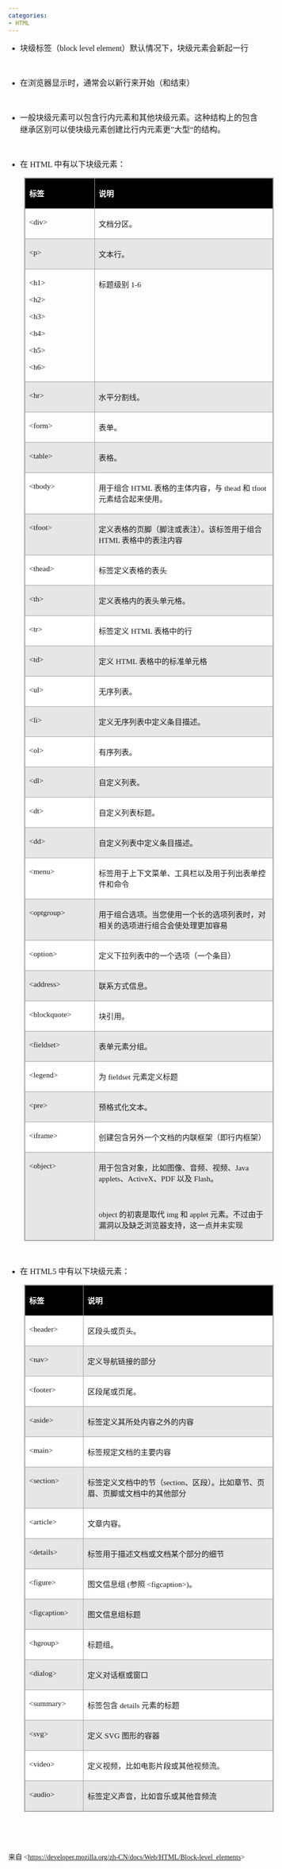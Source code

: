```yaml
---
categories:
- HTML
---
```


<ul style="list-style-type:disc">
    <li><span style="font-size:12.0pt"><span style="font-family:&quot;Microsoft YaHei UI&quot;">块级标签（</span></span><span
            style="font-size:12.0pt"><span style="font-family:&quot;Comic Sans MS&quot;">block level
                element</span></span><span style="font-size:12.0pt"><span
                style="font-family:&quot;Microsoft YaHei UI&quot;">）默认情况下，块级元素会新起一行</span></span></li>
</ul>
<p><span style="font-size:12.0pt"><span style="font-family:&quot;Microsoft YaHei UI&quot;">&nbsp;</span></span></p>
<ul style="list-style-type:disc">
    <li><span style="font-size:12.0pt"><span
                style="font-family:&quot;Microsoft YaHei UI&quot;">在浏览器显示时，通常会以新行来开始（和结束）</span></span></li>
</ul>
<p><span style="font-size:12.0pt"><span style="font-family:&quot;Microsoft YaHei UI&quot;">&nbsp;</span></span></p>
<ul style="list-style-type:disc">
    <li><span style="font-size:12.0pt"><span
                style="font-family:&quot;Microsoft YaHei UI&quot;">一般块级元素可以包含行内元素和其他块级元素。这种结构上的包含继承区别可以使块级元素创建比行内元素更”大型“的结构。</span></span>
    </li>
</ul>
<p><span style="font-size:12.0pt"><span style="font-family:&quot;Microsoft YaHei UI&quot;">&nbsp;</span></span></p>
<ul style="list-style-type:disc">
    <li><span style="font-size:12.0pt"><span style="font-family:&quot;Microsoft YaHei UI&quot;">在</span></span><span
            style="font-size:12.0pt"><span style="font-family:&quot;Comic Sans MS&quot;"> HTML </span></span><span
            style="font-size:12.0pt"><span style="font-family:&quot;Microsoft YaHei UI&quot;">中有以下块级元素：</span></span>
    </li>
</ul>
<table cellspacing="0" summary=""
    style="border-collapse:collapse; border-color:#a3a3a3;   border-style:solid; border-width:1px;margin-left:32px;  "
    class=" cke_show_border">
    <tbody>
        <tr>
            <td
                style="background-color:black; border-bottom:1px solid #a3a3a3; border-left:1px solid #a3a3a3; border-right:1px solid #a3a3a3; border-top:1px solid #a3a3a3; vertical-align:top; width:1.609in">
                <p><span style="font-size:11.5pt"><span style="font-family:&quot;Microsoft YaHei UI&quot;"><span
                                style="color:white"><strong>标签</strong></span></span></span></p>
            </td>
            <td
                style="background-color:black; border-bottom:1px solid #a3a3a3; border-left:1px solid #a3a3a3; border-right:1px solid #a3a3a3; border-top:1px solid #a3a3a3; vertical-align:top; width:5.909in">
                <p><span style="font-size:11.5pt"><span style="font-family:&quot;Microsoft YaHei UI&quot;"><span
                                style="color:white"><strong>说明</strong></span></span></span></p>
            </td>
        </tr>
        <tr>
            <td
                style="border-bottom:1px solid #a3a3a3; border-left:1px solid #a3a3a3; border-right:1px solid #a3a3a3; border-top:1px solid #a3a3a3; vertical-align:top; width:1.609in">
                <p><span style="font-size:11.5pt"><span
                            style="font-family:&quot;Comic Sans MS&quot;">&lt;div&gt;</span></span></p>
            </td>
            <td
                style="border-bottom:1px solid #a3a3a3; border-left:1px solid #a3a3a3; border-right:1px solid #a3a3a3; border-top:1px solid #a3a3a3; vertical-align:top; width:5.909in">
                <p><span style="font-size:11.5pt"><span
                            style="font-family:&quot;Microsoft YaHei UI&quot;">文档分区。</span></span></p>
            </td>
        </tr>
        <tr>
            <td
                style="background-color:#e7e6e6; border-bottom:1px solid #a3a3a3; border-left:1px solid #a3a3a3; border-right:1px solid #a3a3a3; border-top:1px solid #a3a3a3; vertical-align:top; width:1.609in">
                <p><span style="font-size:11.5pt"><span
                            style="font-family:&quot;Comic Sans MS&quot;">&lt;p&gt;</span></span></p>
            </td>
            <td
                style="background-color:#e7e6e6; border-bottom:1px solid #a3a3a3; border-left:1px solid #a3a3a3; border-right:1px solid #a3a3a3; border-top:1px solid #a3a3a3; vertical-align:top; width:5.909in">
                <p><span style="font-size:11.5pt"><span
                            style="font-family:&quot;Microsoft YaHei UI&quot;">文本行。</span></span></p>
            </td>
        </tr>
        <tr>
            <td
                style="border-bottom:1px solid #a3a3a3; border-left:1px solid #a3a3a3; border-right:1px solid #a3a3a3; border-top:1px solid #a3a3a3; vertical-align:top; width:1.609in">
                <p><span style="font-size:11.5pt"><span
                            style="font-family:&quot;Comic Sans MS&quot;">&lt;h1&gt;</span></span></p>
                <p><span style="font-size:11.5pt"><span
                            style="font-family:&quot;Comic Sans MS&quot;">&lt;h2&gt;</span></span></p>
                <p><span style="font-size:11.5pt"><span
                            style="font-family:&quot;Comic Sans MS&quot;">&lt;h3&gt;</span></span></p>
                <p><span style="font-size:11.5pt"><span
                            style="font-family:&quot;Comic Sans MS&quot;">&lt;h4&gt;</span></span></p>
                <p><span style="font-size:11.5pt"><span
                            style="font-family:&quot;Comic Sans MS&quot;">&lt;h5&gt;</span></span></p>
                <p><span style="font-size:11.5pt"><span
                            style="font-family:&quot;Comic Sans MS&quot;">&lt;h6&gt;</span></span></p>
            </td>
            <td
                style="border-bottom:1px solid #a3a3a3; border-left:1px solid #a3a3a3; border-right:1px solid #a3a3a3; border-top:1px solid #a3a3a3; vertical-align:top; width:5.909in">
                <p><span style="font-size:11.5pt"><span
                            style="font-family:&quot;Microsoft YaHei UI&quot;">标题级别</span><span
                            style="font-family:&quot;Comic Sans MS&quot;"> 1-6</span></span></p>
            </td>
        </tr>
        <tr>
            <td
                style="background-color:#e7e6e6; border-bottom:1px solid #a3a3a3; border-left:1px solid #a3a3a3; border-right:1px solid #a3a3a3; border-top:1px solid #a3a3a3; vertical-align:top; width:1.609in">
                <p><span style="font-size:11.5pt"><span
                            style="font-family:&quot;Comic Sans MS&quot;">&lt;hr&gt;</span></span></p>
            </td>
            <td
                style="background-color:#e7e6e6; border-bottom:1px solid #a3a3a3; border-left:1px solid #a3a3a3; border-right:1px solid #a3a3a3; border-top:1px solid #a3a3a3; vertical-align:top; width:5.909in">
                <p><span style="font-size:11.5pt"><span
                            style="font-family:&quot;Microsoft YaHei UI&quot;">水平分割线。</span></span></p>
            </td>
        </tr>
        <tr>
            <td
                style="border-bottom:1px solid #a3a3a3; border-left:1px solid #a3a3a3; border-right:1px solid #a3a3a3; border-top:1px solid #a3a3a3; vertical-align:top; width:1.609in">
                <p><span style="font-size:11.5pt"><span
                            style="font-family:&quot;Comic Sans MS&quot;">&lt;form&gt;</span></span></p>
            </td>
            <td
                style="border-bottom:1px solid #a3a3a3; border-left:1px solid #a3a3a3; border-right:1px solid #a3a3a3; border-top:1px solid #a3a3a3; vertical-align:top; width:5.909in">
                <p><span style="font-size:11.5pt"><span
                            style="font-family:&quot;Microsoft YaHei UI&quot;">表单。</span></span></p>
            </td>
        </tr>
        <tr>
            <td
                style="background-color:#e7e6e6; border-bottom:1px solid #a3a3a3; border-left:1px solid #a3a3a3; border-right:1px solid #a3a3a3; border-top:1px solid #a3a3a3; vertical-align:top; width:1.609in">
                <p><span style="font-size:11.5pt"><span
                            style="font-family:&quot;Comic Sans MS&quot;">&lt;table&gt;</span></span></p>
            </td>
            <td
                style="background-color:#e7e6e6; border-bottom:1px solid #a3a3a3; border-left:1px solid #a3a3a3; border-right:1px solid #a3a3a3; border-top:1px solid #a3a3a3; vertical-align:top; width:5.909in">
                <p><span style="font-size:11.5pt"><span
                            style="font-family:&quot;Microsoft YaHei UI&quot;">表格。</span></span></p>
            </td>
        </tr>
        <tr>
            <td
                style="background-color:white; border-bottom:1px solid #a3a3a3; border-left:1px solid #a3a3a3; border-right:1px solid #a3a3a3; border-top:1px solid #a3a3a3; vertical-align:top; width:1.609in">
                <p><span style="font-size:11.5pt"><span
                            style="font-family:&quot;Comic Sans MS&quot;">&lt;tbody&gt;</span></span></p>
            </td>
            <td
                style="background-color:white; border-bottom:1px solid #a3a3a3; border-left:1px solid #a3a3a3; border-right:1px solid #a3a3a3; border-top:1px solid #a3a3a3; vertical-align:top; width:5.909in">
                <p><span style="font-size:11.5pt"><span
                            style="font-family:&quot;Microsoft YaHei UI&quot;">用于组合</span><span
                            style="font-family:&quot;Comic Sans MS&quot;"> HTML </span><span
                            style="font-family:&quot;Microsoft YaHei UI&quot;">表格的主体内容，与</span><span
                            style="font-family:&quot;Comic Sans MS&quot;"> thead </span><span
                            style="font-family:&quot;Microsoft YaHei UI&quot;">和</span><span
                            style="font-family:&quot;Comic Sans MS&quot;"> tfoot </span><span
                            style="font-family:&quot;Microsoft YaHei UI&quot;">元素结合起来使用。</span></span></p>
            </td>
        </tr>
        <tr>
            <td
                style="background-color:#e7e6e6; border-bottom:1px solid #a3a3a3; border-left:1px solid #a3a3a3; border-right:1px solid #a3a3a3; border-top:1px solid #a3a3a3; vertical-align:top; width:1.609in">
                <p><span style="font-size:11.5pt"><span
                            style="font-family:&quot;Comic Sans MS&quot;">&lt;tfoot&gt;</span></span></p>
            </td>
            <td
                style="background-color:#e7e6e6; border-bottom:1px solid #a3a3a3; border-left:1px solid #a3a3a3; border-right:1px solid #a3a3a3; border-top:1px solid #a3a3a3; vertical-align:top; width:5.909in">
                <p><span style="font-size:11.5pt"><span
                            style="font-family:&quot;Microsoft YaHei UI&quot;">定义表格的页脚（脚注或表注）。该标签用于组合</span><span
                            style="font-family:&quot;Comic Sans MS&quot;"> HTML </span><span
                            style="font-family:&quot;Microsoft YaHei UI&quot;">表格中的表注内容</span></span></p>
            </td>
        </tr>
        <tr>
            <td
                style="background-color:white; border-bottom:1px solid #a3a3a3; border-left:1px solid #a3a3a3; border-right:1px solid #a3a3a3; border-top:1px solid #a3a3a3; vertical-align:top; width:1.609in">
                <p><span style="font-size:11.5pt"><span
                            style="font-family:&quot;Comic Sans MS&quot;">&lt;thead&gt;</span></span></p>
            </td>
            <td
                style="background-color:white; border-bottom:1px solid #a3a3a3; border-left:1px solid #a3a3a3; border-right:1px solid #a3a3a3; border-top:1px solid #a3a3a3; vertical-align:top; width:5.909in">
                <p><span style="font-size:11.5pt"><span
                            style="font-family:&quot;Microsoft YaHei UI&quot;">标签定义表格的表头</span></span></p>
            </td>
        </tr>
        <tr>
            <td
                style="background-color:#e7e6e6; border-bottom:1px solid #a3a3a3; border-left:1px solid #a3a3a3; border-right:1px solid #a3a3a3; border-top:1px solid #a3a3a3; vertical-align:top; width:1.609in">
                <p><span style="font-size:11.5pt"><span
                            style="font-family:&quot;Comic Sans MS&quot;">&lt;th&gt;</span></span></p>
            </td>
            <td
                style="background-color:#e7e6e6; border-bottom:1px solid #a3a3a3; border-left:1px solid #a3a3a3; border-right:1px solid #a3a3a3; border-top:1px solid #a3a3a3; vertical-align:top; width:5.909in">
                <p><span style="font-size:11.5pt"><span
                            style="font-family:&quot;Microsoft YaHei UI&quot;">定义表格内的表头单元格。</span></span></p>
            </td>
        </tr>
        <tr>
            <td
                style="background-color:white; border-bottom:1px solid #a3a3a3; border-left:1px solid #a3a3a3; border-right:1px solid #a3a3a3; border-top:1px solid #a3a3a3; vertical-align:top; width:1.609in">
                <p><span style="font-size:11.5pt"><span
                            style="font-family:&quot;Comic Sans MS&quot;">&lt;tr&gt;</span></span></p>
            </td>
            <td
                style="background-color:white; border-bottom:1px solid #a3a3a3; border-left:1px solid #a3a3a3; border-right:1px solid #a3a3a3; border-top:1px solid #a3a3a3; vertical-align:top; width:5.909in">
                <p><span style="font-size:11.5pt"><span
                            style="font-family:&quot;Microsoft YaHei UI&quot;">标签定义</span><span
                            style="font-family:&quot;Comic Sans MS&quot;"> HTML </span><span
                            style="font-family:&quot;Microsoft YaHei UI&quot;">表格中的行</span></span></p>
            </td>
        </tr>
        <tr>
            <td
                style="background-color:#e7e6e6; border-bottom:1px solid #a3a3a3; border-left:1px solid #a3a3a3; border-right:1px solid #a3a3a3; border-top:1px solid #a3a3a3; vertical-align:top; width:1.609in">
                <p><span style="font-size:11.5pt"><span
                            style="font-family:&quot;Comic Sans MS&quot;">&lt;td&gt;</span></span></p>
            </td>
            <td
                style="background-color:#e7e6e6; border-bottom:1px solid #a3a3a3; border-left:1px solid #a3a3a3; border-right:1px solid #a3a3a3; border-top:1px solid #a3a3a3; vertical-align:top; width:5.909in">
                <p><span style="font-size:11.5pt"><span
                            style="font-family:&quot;Microsoft YaHei UI&quot;">定义</span><span
                            style="font-family:&quot;Comic Sans MS&quot;"> HTML </span><span
                            style="font-family:&quot;Microsoft YaHei UI&quot;">表格中的标准单元格</span></span></p>
            </td>
        </tr>
        <tr>
            <td
                style="background-color:white; border-bottom:1px solid #a3a3a3; border-left:1px solid #a3a3a3; border-right:1px solid #a3a3a3; border-top:1px solid #a3a3a3; vertical-align:top; width:1.609in">
                <p><span style="font-size:11.5pt"><span
                            style="font-family:&quot;Comic Sans MS&quot;">&lt;ul&gt;</span></span></p>
            </td>
            <td
                style="background-color:white; border-bottom:1px solid #a3a3a3; border-left:1px solid #a3a3a3; border-right:1px solid #a3a3a3; border-top:1px solid #a3a3a3; vertical-align:top; width:5.909in">
                <p><span style="font-size:11.5pt"><span
                            style="font-family:&quot;Microsoft YaHei UI&quot;">无序列表。</span></span></p>
            </td>
        </tr>
        <tr>
            <td
                style="background-color:#e7e6e6; border-bottom:1px solid #a3a3a3; border-left:1px solid #a3a3a3; border-right:1px solid #a3a3a3; border-top:1px solid #a3a3a3; vertical-align:top; width:1.609in">
                <p><span style="font-size:11.5pt"><span
                            style="font-family:&quot;Comic Sans MS&quot;">&lt;li&gt;</span></span></p>
            </td>
            <td
                style="background-color:#e7e6e6; border-bottom:1px solid #a3a3a3; border-left:1px solid #a3a3a3; border-right:1px solid #a3a3a3; border-top:1px solid #a3a3a3; vertical-align:top; width:5.909in">
                <p><span style="font-size:11.5pt"><span
                            style="font-family:&quot;Microsoft YaHei UI&quot;">定义无序列表中定义条目描述。</span></span></p>
            </td>
        </tr>
        <tr>
            <td
                style="background-color:white; border-bottom:1px solid #a3a3a3; border-left:1px solid #a3a3a3; border-right:1px solid #a3a3a3; border-top:1px solid #a3a3a3; vertical-align:top; width:1.609in">
                <p><span style="font-size:11.5pt"><span
                            style="font-family:&quot;Comic Sans MS&quot;">&lt;ol&gt;</span></span></p>
            </td>
            <td
                style="background-color:white; border-bottom:1px solid #a3a3a3; border-left:1px solid #a3a3a3; border-right:1px solid #a3a3a3; border-top:1px solid #a3a3a3; vertical-align:top; width:5.909in">
                <p><span style="font-size:11.5pt"><span
                            style="font-family:&quot;Microsoft YaHei UI&quot;">有序列表。</span></span></p>
            </td>
        </tr>
        <tr>
            <td
                style="background-color:#e7e6e6; border-bottom:1px solid #a3a3a3; border-left:1px solid #a3a3a3; border-right:1px solid #a3a3a3; border-top:1px solid #a3a3a3; vertical-align:top; width:1.609in">
                <p><span style="font-size:11.5pt"><span
                            style="font-family:&quot;Comic Sans MS&quot;">&lt;dl&gt;</span></span></p>
            </td>
            <td
                style="background-color:#e7e6e6; border-bottom:1px solid #a3a3a3; border-left:1px solid #a3a3a3; border-right:1px solid #a3a3a3; border-top:1px solid #a3a3a3; vertical-align:top; width:5.909in">
                <p><span style="font-size:11.5pt"><span
                            style="font-family:&quot;Microsoft YaHei UI&quot;">自定义列表。</span></span></p>
            </td>
        </tr>
        <tr>
            <td
                style="background-color:white; border-bottom:1px solid #a3a3a3; border-left:1px solid #a3a3a3; border-right:1px solid #a3a3a3; border-top:1px solid #a3a3a3; vertical-align:top; width:1.609in">
                <p><span style="font-size:11.5pt"><span
                            style="font-family:&quot;Comic Sans MS&quot;">&lt;dt&gt;</span></span></p>
            </td>
            <td
                style="background-color:white; border-bottom:1px solid #a3a3a3; border-left:1px solid #a3a3a3; border-right:1px solid #a3a3a3; border-top:1px solid #a3a3a3; vertical-align:top; width:5.909in">
                <p><span style="font-size:11.5pt"><span
                            style="font-family:&quot;Microsoft YaHei UI&quot;">自定义列表标题。</span></span></p>
            </td>
        </tr>
        <tr>
            <td
                style="background-color:#e7e6e6; border-bottom:1px solid #a3a3a3; border-left:1px solid #a3a3a3; border-right:1px solid #a3a3a3; border-top:1px solid #a3a3a3; vertical-align:top; width:1.609in">
                <p><span style="font-size:11.5pt"><span
                            style="font-family:&quot;Comic Sans MS&quot;">&lt;dd&gt;</span></span></p>
            </td>
            <td
                style="background-color:#e7e6e6; border-bottom:1px solid #a3a3a3; border-left:1px solid #a3a3a3; border-right:1px solid #a3a3a3; border-top:1px solid #a3a3a3; vertical-align:top; width:5.909in">
                <p><span style="font-size:11.5pt"><span
                            style="font-family:&quot;Microsoft YaHei UI&quot;">自定义列表中定义条目描述。</span></span></p>
            </td>
        </tr>
        <tr>
            <td
                style="background-color:white; border-bottom:1px solid #a3a3a3; border-left:1px solid #a3a3a3; border-right:1px solid #a3a3a3; border-top:1px solid #a3a3a3; vertical-align:top; width:1.609in">
                <p><span style="font-size:11.5pt"><span
                            style="font-family:&quot;Comic Sans MS&quot;">&lt;menu&gt;</span></span></p>
            </td>
            <td
                style="background-color:white; border-bottom:1px solid #a3a3a3; border-left:1px solid #a3a3a3; border-right:1px solid #a3a3a3; border-top:1px solid #a3a3a3; vertical-align:top; width:5.909in">
                <p><span style="font-size:11.5pt"><span
                            style="font-family:&quot;Microsoft YaHei UI&quot;">标签用于上下文菜单、工具栏以及用于列出表单控件和命令</span></span>
                </p>
            </td>
        </tr>
        <tr>
            <td
                style="background-color:#e7e6e6; border-bottom:1px solid #a3a3a3; border-left:1px solid #a3a3a3; border-right:1px solid #a3a3a3; border-top:1px solid #a3a3a3; vertical-align:top; width:1.609in">
                <p><span style="font-size:11.5pt"><span
                            style="font-family:&quot;Comic Sans MS&quot;">&lt;optgroup&gt;</span></span></p>
            </td>
            <td
                style="background-color:#e7e6e6; border-bottom:1px solid #a3a3a3; border-left:1px solid #a3a3a3; border-right:1px solid #a3a3a3; border-top:1px solid #a3a3a3; vertical-align:top; width:5.909in">
                <p><span style="font-size:11.5pt"><span
                            style="font-family:&quot;Microsoft YaHei UI&quot;">用于组合选项。当您使用一个长的选项列表时，对相关的选项进行组合会使处理更加容易</span></span>
                </p>
            </td>
        </tr>
        <tr>
            <td
                style="background-color:white; border-bottom:1px solid #a3a3a3; border-left:1px solid #a3a3a3; border-right:1px solid #a3a3a3; border-top:1px solid #a3a3a3; vertical-align:top; width:1.609in">
                <p><span style="font-size:11.5pt"><span
                            style="font-family:&quot;Comic Sans MS&quot;">&lt;option&gt;</span></span></p>
            </td>
            <td
                style="background-color:white; border-bottom:1px solid #a3a3a3; border-left:1px solid #a3a3a3; border-right:1px solid #a3a3a3; border-top:1px solid #a3a3a3; vertical-align:top; width:5.909in">
                <p><span style="font-size:11.5pt"><span
                            style="font-family:&quot;Microsoft YaHei UI&quot;">定义下拉列表中的一个选项（一个条目）</span></span></p>
            </td>
        </tr>
        <tr>
            <td
                style="background-color:#e7e6e6; border-bottom:1px solid #a3a3a3; border-left:1px solid #a3a3a3; border-right:1px solid #a3a3a3; border-top:1px solid #a3a3a3; vertical-align:top; width:1.609in">
                <p><span style="font-size:11.5pt"><span
                            style="font-family:&quot;Comic Sans MS&quot;">&lt;address&gt;</span></span></p>
            </td>
            <td
                style="background-color:#e7e6e6; border-bottom:1px solid #a3a3a3; border-left:1px solid #a3a3a3; border-right:1px solid #a3a3a3; border-top:1px solid #a3a3a3; vertical-align:top; width:5.909in">
                <p><span style="font-size:11.5pt"><span
                            style="font-family:&quot;Microsoft YaHei UI&quot;">联系方式信息。</span></span></p>
            </td>
        </tr>
        <tr>
            <td
                style="background-color:white; border-bottom:1px solid #a3a3a3; border-left:1px solid #a3a3a3; border-right:1px solid #a3a3a3; border-top:1px solid #a3a3a3; vertical-align:top; width:1.609in">
                <p><span style="font-size:11.5pt"><span
                            style="font-family:&quot;Comic Sans MS&quot;">&lt;blockquote&gt;</span></span></p>
            </td>
            <td
                style="background-color:white; border-bottom:1px solid #a3a3a3; border-left:1px solid #a3a3a3; border-right:1px solid #a3a3a3; border-top:1px solid #a3a3a3; vertical-align:top; width:5.909in">
                <p><span style="font-size:11.5pt"><span
                            style="font-family:&quot;Microsoft YaHei UI&quot;">块引用。</span></span></p>
            </td>
        </tr>
        <tr>
            <td
                style="background-color:#e7e6e6; border-bottom:1px solid #a3a3a3; border-left:1px solid #a3a3a3; border-right:1px solid #a3a3a3; border-top:1px solid #a3a3a3; vertical-align:top; width:1.609in">
                <p><span style="font-size:11.5pt"><span
                            style="font-family:&quot;Comic Sans MS&quot;">&lt;fieldset&gt;</span></span></p>
            </td>
            <td
                style="background-color:#e7e6e6; border-bottom:1px solid #a3a3a3; border-left:1px solid #a3a3a3; border-right:1px solid #a3a3a3; border-top:1px solid #a3a3a3; vertical-align:top; width:5.909in">
                <p><span style="font-size:11.5pt"><span
                            style="font-family:&quot;Microsoft YaHei UI&quot;">表单元素分组。</span></span></p>
            </td>
        </tr>
        <tr>
            <td
                style="background-color:white; border-bottom:1px solid #a3a3a3; border-left:1px solid #a3a3a3; border-right:1px solid #a3a3a3; border-top:1px solid #a3a3a3; vertical-align:top; width:1.609in">
                <p><span style="font-size:11.5pt"><span
                            style="font-family:&quot;Comic Sans MS&quot;">&lt;legend&gt;</span></span></p>
            </td>
            <td
                style="background-color:white; border-bottom:1px solid #a3a3a3; border-left:1px solid #a3a3a3; border-right:1px solid #a3a3a3; border-top:1px solid #a3a3a3; vertical-align:top; width:5.909in">
                <p><span style="font-size:11.5pt"><span style="font-family:&quot;Microsoft YaHei UI&quot;">为</span><span
                            style="font-family:&quot;Comic Sans MS&quot;"> fieldset </span><span
                            style="font-family:&quot;Microsoft YaHei UI&quot;">元素定义标题</span></span></p>
            </td>
        </tr>
        <tr>
            <td
                style="background-color:#e7e6e6; border-bottom:1px solid #a3a3a3; border-left:1px solid #a3a3a3; border-right:1px solid #a3a3a3; border-top:1px solid #a3a3a3; vertical-align:top; width:1.609in">
                <p><span style="font-size:11.5pt"><span
                            style="font-family:&quot;Comic Sans MS&quot;">&lt;pre&gt;</span></span></p>
            </td>
            <td
                style="background-color:#e7e6e6; border-bottom:1px solid #a3a3a3; border-left:1px solid #a3a3a3; border-right:1px solid #a3a3a3; border-top:1px solid #a3a3a3; vertical-align:top; width:5.909in">
                <p><span style="font-size:11.5pt"><span
                            style="font-family:&quot;Microsoft YaHei UI&quot;">预格式化文本。</span></span></p>
            </td>
        </tr>
        <tr>
            <td
                style="background-color:white; border-bottom:1px solid #a3a3a3; border-left:1px solid #a3a3a3; border-right:1px solid #a3a3a3; border-top:1px solid #a3a3a3; vertical-align:top; width:1.609in">
                <p><span style="font-size:11.5pt"><span
                            style="font-family:&quot;Comic Sans MS&quot;">&lt;iframe&gt;</span></span></p>
            </td>
            <td
                style="background-color:white; border-bottom:1px solid #a3a3a3; border-left:1px solid #a3a3a3; border-right:1px solid #a3a3a3; border-top:1px solid #a3a3a3; vertical-align:top; width:5.909in">
                <p><span style="font-size:11.5pt"><span
                            style="font-family:&quot;Microsoft YaHei UI&quot;">创建包含另外一个文档的内联框架（即行内框架）</span></span>
                </p>
            </td>
        </tr>
        <tr>
            <td
                style="background-color:#e7e6e6; border-bottom:1px solid #a3a3a3; border-left:1px solid #a3a3a3; border-right:1px solid #a3a3a3; border-top:1px solid #a3a3a3; vertical-align:top; width:1.609in">
                <p><span style="font-size:11.5pt"><span
                            style="font-family:&quot;Comic Sans MS&quot;">&lt;object&gt;</span></span></p>
            </td>
            <td
                style="background-color:#e7e6e6; border-bottom:1px solid #a3a3a3; border-left:1px solid #a3a3a3; border-right:1px solid #a3a3a3; border-top:1px solid #a3a3a3; vertical-align:top; width:5.909in">
                <p><span style="font-size:11.5pt"><span
                            style="font-family:&quot;Microsoft YaHei UI&quot;">用于包含对象，比如图像、音频、视频、</span><span
                            style="font-family:&quot;Comic Sans MS&quot;">Java applets</span><span
                            style="font-family:&quot;Microsoft YaHei UI&quot;">、</span><span
                            style="font-family:&quot;Comic Sans MS&quot;">ActiveX</span><span
                            style="font-family:&quot;Microsoft YaHei UI&quot;">、</span><span
                            style="font-family:&quot;Comic Sans MS&quot;">PDF </span><span
                            style="font-family:&quot;Microsoft YaHei UI&quot;">以及</span><span
                            style="font-family:&quot;Comic Sans MS&quot;"> Flash</span><span
                            style="font-family:&quot;Microsoft YaHei UI&quot;">。</span></span></p>
                <p><span style="font-size:11.5pt"><span
                            style="font-family:&quot;Comic Sans MS&quot;">&nbsp;</span></span></p>
                <p><span style="font-size:11.5pt"><span style="font-family:&quot;Comic Sans MS&quot;">object
                        </span><span style="font-family:&quot;Microsoft YaHei UI&quot;">的初衷是取代</span><span
                            style="font-family:&quot;Comic Sans MS&quot;"> img </span><span
                            style="font-family:&quot;Microsoft YaHei UI&quot;">和</span><span
                            style="font-family:&quot;Comic Sans MS&quot;"> applet </span><span
                            style="font-family:&quot;Microsoft YaHei UI&quot;">元素。不过由于漏洞以及缺乏浏览器支持，这一点并未实现</span></span>
                </p>
            </td>
        </tr>
    </tbody>
</table>
<p><span style="font-size:12.0pt"><span style="font-family:&quot;Microsoft YaHei UI&quot;">&nbsp;</span></span></p>
<ul style="list-style-type:disc">
    <li><span style="font-size:12.0pt"><span style="font-family:&quot;Microsoft YaHei UI&quot;">在</span></span><span
            style="font-size:12.0pt"><span style="font-family:&quot;Comic Sans MS&quot;"> HTML5 </span></span><span
            style="font-size:12.0pt"><span style="font-family:&quot;Microsoft YaHei UI&quot;">中有以下块级元素：</span></span>
    </li>
</ul>
<table cellspacing="0" summary=""
    style="border-collapse:collapse; border-color:#a3a3a3;   border-style:solid; border-width:1px;margin-left:32px;  "
    class=" cke_show_border">
    <tbody>
        <tr>
            <td
                style="background-color:black; border-bottom:1px solid #a3a3a3; border-left:1px solid #a3a3a3; border-right:1px solid #a3a3a3; border-top:1px solid #a3a3a3; vertical-align:top; width:1.2506in">
                <p><span style="font-size:11.5pt"><span style="font-family:&quot;Microsoft YaHei UI&quot;"><span
                                style="color:white"><strong>标签</strong></span></span></span></p>
            </td>
            <td
                style="background-color:black; border-bottom:1px solid #a3a3a3; border-left:1px solid #a3a3a3; border-right:1px solid #a3a3a3; border-top:1px solid #a3a3a3; vertical-align:top; width:6.259in">
                <p><span style="font-size:11.5pt"><span style="font-family:&quot;Microsoft YaHei UI&quot;"><span
                                style="color:white"><strong>说明</strong></span></span></span></p>
            </td>
        </tr>
        <tr>
            <td
                style="background-color:white; border-bottom:1px solid #a3a3a3; border-left:1px solid #a3a3a3; border-right:1px solid #a3a3a3; border-top:1px solid #a3a3a3; vertical-align:top; width:1.2506in">
                <p><span style="font-size:11.5pt"><span
                            style="font-family:&quot;Comic Sans MS&quot;">&lt;header&gt;</span></span></p>
            </td>
            <td
                style="background-color:white; border-bottom:1px solid #a3a3a3; border-left:1px solid #a3a3a3; border-right:1px solid #a3a3a3; border-top:1px solid #a3a3a3; vertical-align:top; width:6.259in">
                <p><span style="font-size:11.5pt"><span
                            style="font-family:&quot;Microsoft YaHei UI&quot;">区段头或页头。</span></span></p>
            </td>
        </tr>
        <tr>
            <td
                style="background-color:#e7e6e6; border-bottom:1px solid #a3a3a3; border-left:1px solid #a3a3a3; border-right:1px solid #a3a3a3; border-top:1px solid #a3a3a3; vertical-align:top; width:1.2506in">
                <p><span style="font-size:11.5pt"><span
                            style="font-family:&quot;Comic Sans MS&quot;">&lt;nav&gt;</span></span></p>
            </td>
            <td
                style="background-color:#e7e6e6; border-bottom:1px solid #a3a3a3; border-left:1px solid #a3a3a3; border-right:1px solid #a3a3a3; border-top:1px solid #a3a3a3; vertical-align:top; width:6.259in">
                <p><span style="font-size:11.5pt"><span
                            style="font-family:&quot;Microsoft YaHei UI&quot;">定义导航链接的部分</span></span></p>
            </td>
        </tr>
        <tr>
            <td
                style="background-color:white; border-bottom:1px solid #a3a3a3; border-left:1px solid #a3a3a3; border-right:1px solid #a3a3a3; border-top:1px solid #a3a3a3; vertical-align:top; width:1.2506in">
                <p><span style="font-size:11.5pt"><span
                            style="font-family:&quot;Comic Sans MS&quot;">&lt;footer&gt;</span></span></p>
            </td>
            <td
                style="background-color:white; border-bottom:1px solid #a3a3a3; border-left:1px solid #a3a3a3; border-right:1px solid #a3a3a3; border-top:1px solid #a3a3a3; vertical-align:top; width:6.259in">
                <p><span style="font-size:11.5pt"><span
                            style="font-family:&quot;Microsoft YaHei UI&quot;">区段尾或页尾。</span></span></p>
            </td>
        </tr>
        <tr>
            <td
                style="background-color:#e7e6e6; border-bottom:1px solid #a3a3a3; border-left:1px solid #a3a3a3; border-right:1px solid #a3a3a3; border-top:1px solid #a3a3a3; vertical-align:top; width:1.2506in">
                <p><span style="font-size:11.5pt"><span
                            style="font-family:&quot;Comic Sans MS&quot;">&lt;aside&gt;</span></span></p>
            </td>
            <td
                style="background-color:#e7e6e6; border-bottom:1px solid #a3a3a3; border-left:1px solid #a3a3a3; border-right:1px solid #a3a3a3; border-top:1px solid #a3a3a3; vertical-align:top; width:6.259in">
                <p><span style="font-size:11.5pt"><span
                            style="font-family:&quot;Microsoft YaHei UI&quot;">标签定义其所处内容之外的内容</span></span></p>
            </td>
        </tr>
        <tr>
            <td
                style="background-color:white; border-bottom:1px solid #a3a3a3; border-left:1px solid #a3a3a3; border-right:1px solid #a3a3a3; border-top:1px solid #a3a3a3; vertical-align:top; width:1.2506in">
                <p><span style="font-size:11.5pt"><span
                            style="font-family:&quot;Comic Sans MS&quot;">&lt;main&gt;</span></span></p>
            </td>
            <td
                style="background-color:white; border-bottom:1px solid #a3a3a3; border-left:1px solid #a3a3a3; border-right:1px solid #a3a3a3; border-top:1px solid #a3a3a3; vertical-align:top; width:6.259in">
                <p><span style="font-size:11.5pt"><span
                            style="font-family:&quot;Microsoft YaHei UI&quot;">标签规定文档的主要内容</span></span></p>
            </td>
        </tr>
        <tr>
            <td
                style="background-color:#e7e6e6; border-bottom:1px solid #a3a3a3; border-left:1px solid #a3a3a3; border-right:1px solid #a3a3a3; border-top:1px solid #a3a3a3; vertical-align:top; width:1.2506in">
                <p><span style="font-size:11.5pt"><span
                            style="font-family:&quot;Comic Sans MS&quot;">&lt;section&gt;</span></span></p>
            </td>
            <td
                style="background-color:#e7e6e6; border-bottom:1px solid #a3a3a3; border-left:1px solid #a3a3a3; border-right:1px solid #a3a3a3; border-top:1px solid #a3a3a3; vertical-align:top; width:6.259in">
                <p><span style="font-size:11.5pt"><span
                            style="font-family:&quot;Microsoft YaHei UI&quot;">标签定义文档中的节（</span><span
                            style="font-family:&quot;Comic Sans MS&quot;">section</span><span
                            style="font-family:&quot;Microsoft YaHei UI&quot;">、区段）。比如章节、页眉、页脚或文档中的其他部分</span></span>
                </p>
            </td>
        </tr>
        <tr>
            <td
                style="background-color:white; border-bottom:1px solid #a3a3a3; border-left:1px solid #a3a3a3; border-right:1px solid #a3a3a3; border-top:1px solid #a3a3a3; vertical-align:top; width:1.2506in">
                <p><span style="font-size:11.5pt"><span
                            style="font-family:&quot;Comic Sans MS&quot;">&lt;article&gt;</span></span></p>
            </td>
            <td
                style="background-color:white; border-bottom:1px solid #a3a3a3; border-left:1px solid #a3a3a3; border-right:1px solid #a3a3a3; border-top:1px solid #a3a3a3; vertical-align:top; width:6.259in">
                <p><span style="font-size:11.5pt"><span
                            style="font-family:&quot;Microsoft YaHei UI&quot;">文章内容。</span></span></p>
            </td>
        </tr>
        <tr>
            <td
                style="background-color:#e7e6e6; border-bottom:1px solid #a3a3a3; border-left:1px solid #a3a3a3; border-right:1px solid #a3a3a3; border-top:1px solid #a3a3a3; vertical-align:top; width:1.2506in">
                <p><span style="font-size:11.5pt"><span
                            style="font-family:&quot;Comic Sans MS&quot;">&lt;details&gt;</span></span></p>
            </td>
            <td
                style="background-color:#e7e6e6; border-bottom:1px solid #a3a3a3; border-left:1px solid #a3a3a3; border-right:1px solid #a3a3a3; border-top:1px solid #a3a3a3; vertical-align:top; width:6.259in">
                <p><span style="font-size:11.5pt"><span
                            style="font-family:&quot;Microsoft YaHei UI&quot;">标签用于描述文档或文档某个部分的细节</span></span></p>
            </td>
        </tr>
        <tr>
            <td
                style="background-color:white; border-bottom:1px solid #a3a3a3; border-left:1px solid #a3a3a3; border-right:1px solid #a3a3a3; border-top:1px solid #a3a3a3; vertical-align:top; width:1.2506in">
                <p><span style="font-size:11.5pt"><span
                            style="font-family:&quot;Comic Sans MS&quot;">&lt;figure&gt;</span></span></p>
            </td>
            <td
                style="background-color:white; border-bottom:1px solid #a3a3a3; border-left:1px solid #a3a3a3; border-right:1px solid #a3a3a3; border-top:1px solid #a3a3a3; vertical-align:top; width:6.259in">
                <p><span style="font-size:11.5pt"><span
                            style="font-family:&quot;Microsoft YaHei UI&quot;">图文信息组</span><span
                            style="font-family:&quot;Comic Sans MS&quot;"> (</span><span
                            style="font-family:&quot;Microsoft YaHei UI&quot;">参照</span><span
                            style="font-family:&quot;Comic Sans MS&quot;"> &lt;figcaption&gt;)</span><span
                            style="font-family:&quot;Microsoft YaHei UI&quot;">。</span></span></p>
            </td>
        </tr>
        <tr>
            <td
                style="background-color:#e7e6e6; border-bottom:1px solid #a3a3a3; border-left:1px solid #a3a3a3; border-right:1px solid #a3a3a3; border-top:1px solid #a3a3a3; vertical-align:top; width:1.2506in">
                <p><span style="font-size:11.5pt"><span
                            style="font-family:&quot;Comic Sans MS&quot;">&lt;figcaption&gt;</span></span></p>
            </td>
            <td
                style="background-color:#e7e6e6; border-bottom:1px solid #a3a3a3; border-left:1px solid #a3a3a3; border-right:1px solid #a3a3a3; border-top:1px solid #a3a3a3; vertical-align:top; width:6.259in">
                <p><span style="font-size:11.5pt"><span
                            style="font-family:&quot;Microsoft YaHei UI&quot;">图文信息组标题</span></span></p>
            </td>
        </tr>
        <tr>
            <td
                style="background-color:white; border-bottom:1px solid #a3a3a3; border-left:1px solid #a3a3a3; border-right:1px solid #a3a3a3; border-top:1px solid #a3a3a3; vertical-align:top; width:1.2506in">
                <p><span style="font-size:11.5pt"><span
                            style="font-family:&quot;Comic Sans MS&quot;">&lt;hgroup&gt;</span></span></p>
            </td>
            <td
                style="background-color:white; border-bottom:1px solid #a3a3a3; border-left:1px solid #a3a3a3; border-right:1px solid #a3a3a3; border-top:1px solid #a3a3a3; vertical-align:top; width:6.259in">
                <p><span style="font-size:11.5pt"><span
                            style="font-family:&quot;Microsoft YaHei UI&quot;">标题组。</span></span></p>
            </td>
        </tr>
        <tr>
            <td
                style="background-color:#e7e6e6; border-bottom:1px solid #a3a3a3; border-left:1px solid #a3a3a3; border-right:1px solid #a3a3a3; border-top:1px solid #a3a3a3; vertical-align:top; width:1.2506in">
                <p><span style="font-size:11.5pt"><span
                            style="font-family:&quot;Comic Sans MS&quot;">&lt;dialog&gt;</span></span></p>
            </td>
            <td
                style="background-color:#e7e6e6; border-bottom:1px solid #a3a3a3; border-left:1px solid #a3a3a3; border-right:1px solid #a3a3a3; border-top:1px solid #a3a3a3; vertical-align:top; width:6.259in">
                <p><span style="font-size:11.5pt"><span
                            style="font-family:&quot;Microsoft YaHei UI&quot;">定义对话框或窗口</span></span></p>
            </td>
        </tr>
        <tr>
            <td
                style="background-color:white; border-bottom:1px solid #a3a3a3; border-left:1px solid #a3a3a3; border-right:1px solid #a3a3a3; border-top:1px solid #a3a3a3; vertical-align:top; width:1.2506in">
                <p><span style="font-size:11.5pt"><span
                            style="font-family:&quot;Comic Sans MS&quot;">&lt;summary&gt;</span></span></p>
            </td>
            <td
                style="background-color:white; border-bottom:1px solid #a3a3a3; border-left:1px solid #a3a3a3; border-right:1px solid #a3a3a3; border-top:1px solid #a3a3a3; vertical-align:top; width:6.259in">
                <p><span style="font-size:11.5pt"><span
                            style="font-family:&quot;Microsoft YaHei UI&quot;">标签包含</span><span
                            style="font-family:&quot;Comic Sans MS&quot;"> details </span><span
                            style="font-family:&quot;Microsoft YaHei UI&quot;">元素的标题</span></span></p>
            </td>
        </tr>
        <tr>
            <td
                style="background-color:#e7e6e6; border-bottom:1px solid #a3a3a3; border-left:1px solid #a3a3a3; border-right:1px solid #a3a3a3; border-top:1px solid #a3a3a3; vertical-align:top; width:1.2506in">
                <p><span style="font-size:11.5pt"><span
                            style="font-family:&quot;Comic Sans MS&quot;">&lt;svg&gt;</span></span></p>
            </td>
            <td
                style="background-color:#e7e6e6; border-bottom:1px solid #a3a3a3; border-left:1px solid #a3a3a3; border-right:1px solid #a3a3a3; border-top:1px solid #a3a3a3; vertical-align:top; width:6.259in">
                <p><span style="font-size:11.5pt"><span
                            style="font-family:&quot;Microsoft YaHei UI&quot;">定义</span><span
                            style="font-family:&quot;Comic Sans MS&quot;"> SVG </span><span
                            style="font-family:&quot;Microsoft YaHei UI&quot;">图形的容器</span></span></p>
            </td>
        </tr>
        <tr>
            <td
                style="background-color:white; border-bottom:1px solid #a3a3a3; border-left:1px solid #a3a3a3; border-right:1px solid #a3a3a3; border-top:1px solid #a3a3a3; vertical-align:top; width:1.2506in">
                <p><span style="font-size:11.5pt"><span
                            style="font-family:&quot;Comic Sans MS&quot;">&lt;video&gt;</span></span></p>
            </td>
            <td
                style="background-color:white; border-bottom:1px solid #a3a3a3; border-left:1px solid #a3a3a3; border-right:1px solid #a3a3a3; border-top:1px solid #a3a3a3; vertical-align:top; width:6.259in">
                <p><span style="font-size:11.5pt"><span
                            style="font-family:&quot;Microsoft YaHei UI&quot;">定义视频，比如电影片段或其他视频流。</span></span></p>
            </td>
        </tr>
        <tr>
            <td
                style="background-color:#e7e6e6; border-bottom:1px solid #a3a3a3; border-left:1px solid #a3a3a3; border-right:1px solid #a3a3a3; border-top:1px solid #a3a3a3; vertical-align:top; width:1.2506in">
                <p><span style="font-size:11.5pt"><span
                            style="font-family:&quot;Comic Sans MS&quot;">&lt;audio&gt;</span></span></p>
            </td>
            <td
                style="background-color:#e7e6e6; border-bottom:1px solid #a3a3a3; border-left:1px solid #a3a3a3; border-right:1px solid #a3a3a3; border-top:1px solid #a3a3a3; vertical-align:top; width:6.259in">
                <p><span style="font-size:11.5pt"><span
                            style="font-family:&quot;Microsoft YaHei UI&quot;">标签定义声音，比如音乐或其他音频流</span></span></p>
            </td>
        </tr>
    </tbody>
</table>
<p><span style="font-size:12.0pt"><span style="font-family:&quot;Microsoft YaHei UI&quot;">&nbsp;</span></span></p>
<p><span style="font-size:12.0pt"><span style="font-family:&quot;Microsoft YaHei UI&quot;">&nbsp;</span></span></p>
<p><span style="font-family:&quot;Microsoft YaHei UI&quot;">来自</span><span
        style="font-family:&quot;Comic Sans MS&quot;"> &lt;</span><a
        data-cke-saved-href="https://developer.mozilla.org/zh-CN/docs/Web/HTML/Block-level_elements"
        href="https://developer.mozilla.org/zh-CN/docs/Web/HTML/Block-level_elements"><span
            style="font-family:&quot;Comic Sans MS&quot;">https://developer.mozilla.org/zh-CN/docs/Web/HTML/Block-level_elements</span></a><span
        style="font-family:&quot;Comic Sans MS&quot;">&gt; </span></p>
